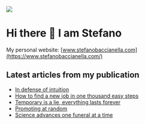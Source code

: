 <img src="https://github-readme-stats.vercel.app/api?username=mangiucugna&show_icons=true" align="center"/>

# Hi there 👋 I am Stefano

My personal website: [www.stefanobaccianella.com](https://www.stefanobaccianella.com/)

## Latest articles from my publication
<!-- BLOGPOSTS:START -->
- [In defense of intuition](https://www.stefanobaccianella.com/p/in-defense-of-intuition)
- [How to find a new job in one thousand easy steps](https://www.stefanobaccianella.com/p/how-to-find-a-new-job-in-one-thousand)
- [Temporary is a lie, everything lasts forever](https://www.stefanobaccianella.com/p/temporary-is-a-lie-everything-lasts)
- [Promoting at random](https://www.stefanobaccianella.com/p/promoting-at-random)
- [Science advances one funeral at a time](https://www.stefanobaccianella.com/p/science-advances-one-funeral-at-a)
<!-- BLOGPOSTS:END -->
